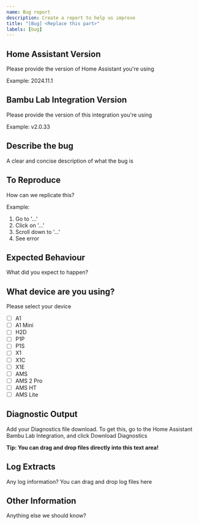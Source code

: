 ```yaml
---
name: Bug report
description: Create a report to help us improve
title: "[Bug] <Replace this part>"
labels: [bug]
---
```


## Home Assistant Version
Please provide the version of Home Assistant you're using

Example: 2024.11.1

## Bambu Lab Integration Version
Please provide the version of this integration you're using

Example: v2.0.33

## Describe the bug
A clear and concise description of what the bug is

## To Reproduce
How can we replicate this?

Example:
1. Go to '...'
2. Click on '...'
3. Scroll down to '...'
4. See error

## Expected Behaviour
What did you expect to happen?

## What device are you using?
Please select your device
- [ ] A1
- [ ] A1 Mini
- [ ] H2D
- [ ] P1P
- [ ] P1S
- [ ] X1
- [ ] X1C
- [ ] X1E
- [ ] AMS
- [ ] AMS 2 Pro
- [ ] AMS HT
- [ ] AMS Lite

## Diagnostic Output
Add your Diagnostics file download. To get this, go to the Home Assistant Bambu Lab Integration, and click Download Diagnostics

**Tip: You can drag and drop files directly into this text area!**

## Log Extracts
Any log information? You can drag and drop log files here

## Other Information
Anything else we should know?
